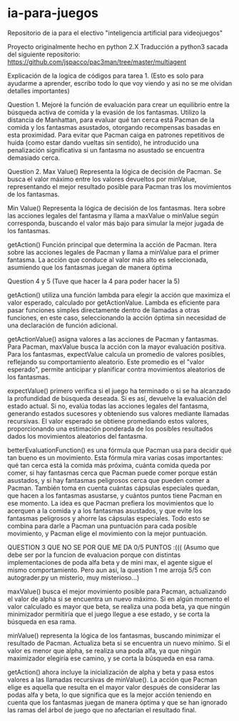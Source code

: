 # ia-para-juegos
Repositorio de ia para el electivo "inteligencia artificial para videojuegos"

Proyecto originalmente hecho en python 2.X 
Traducción a python3 sacada del siguiente repositorio: https://github.com/jspacco/pac3man/tree/master/multiagent

Explicación de la logica de códigos para tarea 1. (Esto es solo para ayudarme a aprender, escribo todo lo que voy viendo y asi no se me olvidan detalles importantes)

Question 1.
Mejoré la función de evaluación para crear un equilibrio entre la búsqueda activa de comida y la evasión  de los fantasmas. Utilizo la distancia de Manhattan, para evaluar qué tan cerca está Pacman de la comida y los fantasmas asustados, otorgando recompensas basadas en esta proximidad. Para evitar que Pacman caiga en patrones repetitivos de huida (como estar dando vueltas sin sentido), he introducido una penalización significativa si un fantasma no asustado se encuentra demasiado cerca.  

Question 2.
Max Value()
Representa la lógica de decisión de Pacman. Se busca el valor máximo entre los valores devueltos por minValue, representando el mejor resultado posible para Pacman tras los movimientos de los fantasmas.

Min Value()
Representa la lógica de decisión de los fantasmas. Itera sobre las acciones legales del fantasma y llama a maxValue o minValue según corresponda, buscando el valor más bajo para simular la mejor jugada de los fantasmas.

getAction()
Función principal que determina la acción de Pacman. Itera sobre las acciones legales de Pacman y llama a minValue para el primer fantasma. La acción que conduce al valor más alto es seleccionada, asumiendo que los fantasmas juegan de manera óptima

Question 4 y 5 (Tuve que hacer la 4 para poder hacer la 5)

getAction() utiliza una función lambda para elegir la acción que maximiza el valor esperado, calculado por getActionValue. Lambda es eficiente para pasar funciones simples directamente dentro de llamadas a otras funciones, en este caso, seleccionando la acción óptima sin necesidad de una declaración de función adicional.

getActionValue() asigna valores a las acciones de Pacman y fantasmas. Para Pacman, maxValue busca la acción con la mayor evaluación positiva. Para los fantasmas, expectValue calcula un promedio de valores posibles, reflejando su comportamiento aleatorio. Este promedio es el "valor esperado", permite anticipar y planificar contra movimientos aleatorios de los fantasmas.

expectValue() primero verifica si el juego ha terminado o si se ha alcanzado la profundidad de búsqueda deseada. Si es así, devuelve la evaluación del estado actual. Si no, evalúa todas las acciones legales del fantasma, generando estados sucesores y obteniendo sus valores mediante llamadas recursivas. El valor esperado se obtiene promediando estos valores, proporcionando una estimación ponderada de los posibles resultados dados los movimientos aleatorios del fantasma.

betterEvaluationFunction() es una fórmula que Pacman usa para decidir qué tan bueno es un movimiento. Esta fórmula mira varias cosas importantes: qué tan cerca está la comida más próxima, cuánta comida queda por comer, si hay fantasmas cerca que Pacman puede comer porque están asustados, y si hay fantasmas peligrosos cerca que pueden comer a Pacman. También toma en cuenta cuántas cápsulas especiales quedan, que hacen a los fantasmas asustarse, y cuántos puntos tiene Pacman en ese momento. La idea es que Pacman prefiera los movimientos que lo acerquen a la comida y a los fantasmas asustados, y que evite los fantasmas peligrosos y ahorre las cápsulas especiales. Todo esto se combina para darle a Pacman una puntuación para cada posible movimiento, y Pacman elige el movimiento con la mejor puntuación.

QUESTION 3 QUE NO SE POR QUE ME DA 0/5 PUNTOS :((( (Asumo que debe ser por la funcion de evaluacion porque con distintas implementaciones de poda alfa beta y de mini max, el agente sigue el mismo comportamiento. Pero aun asi, la question 1 me arroja 5/5 con autograder.py un misterio, muy misterioso...)

maxValue() busca el mejor movimiento posible para Pacman, actualizando el valor de alpha si se encuentra un nuevo máximo. Si en algún momento el valor calculado es mayor que beta, se realiza una poda beta, ya que ningún minimizador permitiría que el juego llegue a ese estado, y se corta la búsqueda en esa rama.

minValue() representa la lógica de los fantasmas, buscando minimizar el resultado de Pacman. Actualiza beta si se encuentra un nuevo mínimo. Si el valor es menor que alpha, se realiza una poda alfa, ya que ningún maximizador elegiría ese camino, y se corta la búsqueda en esa rama.

getAction() ahora incluye la inicialización de alpha y beta y pasa estos valores a las llamadas recursivas de minValue(). La acción que Pacman elige es aquella que resulta en el mayor valor después de considerar las podas alfa y beta, lo que significa que es la mejor acción teniendo en cuenta que los fantasmas juegan de manera óptima y que se han ignorado las ramas del árbol de juego que no afectarían el resultado final.
